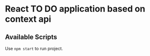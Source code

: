 # React TO DO application based on context api


## Available Scripts

Use `npm start` to run project.
